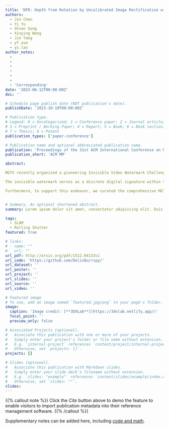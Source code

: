 ```yaml
---
title: 'DFR: Depth from Rotation by Uncalibrated Image Rectification with Latitudinal Motion Assumption'
authors:
  - Jin Chen
  - Yi Yu
  - Shien Song
  - Xinying Wang
  - Jie Yang
  - yf.xue
  - yz.lao
author_notes:
  - 
  - 
  -
  -
  - 
  - 
  - 'Corresponding'
date: '2023-06-12T00:00:00Z'
doi: ''

# Schedule page publish date (NOT publication's date).
publishDate: '2023-10-10T00:00:00Z'

# Publication type.
# Legend: 0 = Uncategorized; 1 = Conference paper; 2 = Journal article;
# 3 = Preprint / Working Paper; 4 = Report; 5 = Book; 6 = Book section;
# 7 = Thesis; 8 = Patent
publication_types: ['paper-conference']

# Publication name and optional abbreviated publication name.
publication: 'Proceedings of the 31st ACM International Conference on Multimedia'
publication_short: 'ACM MM'

abstract: 

MGTV recently organized a pioneering Invisible Video Watermark Challenge, inviting participants to create a framework capable of embedding invisible watermarks into videos and extracting them from watermarked content.

The invisible watermark serves as a discrete digital signature within the media data, imperceptible to the human eye. This technique safeguards the ownership and authenticity of multimedia content. While convolutional neural networks have demonstrated remarkable efficacy in image and video processing, the discourse on invisible watermarking remains limited. This challenge, therefore, presents an opportune moment to advance the field of invisible watermarking.

Furthermore, to support this endeavor, we curated the comprehensive MGTV_WM dataset, encompassing diverse video types. For further details, please refer to our official website [https://challenge.ai.mgtv.com/\#/track/18?locale=en](https://challenge.ai.mgtv.com/\#/track/18?locale=en).


# Summary. An optional shortened abstract.
summary: Lorem ipsum dolor sit amet, consectetur adipiscing elit. Duis posuere tellus ac convallis placerat. Proin tincidunt magna sed ex sollicitudin condimentum.

tags:
  - SLAM
  - Rolling Shutter
featured: true

# links:
# - name: ""
#   url: ""
url_pdf: http://arxiv.org/pdf/1512.04133v1
url_code: 'https://github.com/DelinQu/rspy/'
url_dataset: ''
url_poster: ''
url_project: ''
url_slides: ''
url_source: ''
url_video: ''

# Featured image
# To use, add an image named `featured.jpg/png` to your page's folder.
image:
  caption: 'Image credit: [**3DXLab**](https://3dxlab.netlify.app/)'
  focal_point: ''
  preview_only: false

# Associated Projects (optional).
#   Associate this publication with one or more of your projects.
#   Simply enter your project's folder or file name without extension.
#   E.g. `internal-project` references `content/project/internal-project/index.md`.
#   Otherwise, set `projects: []`.
projects: []

# Slides (optional).
#   Associate this publication with Markdown slides.
#   Simply enter your slide deck's filename without extension.
#   E.g. `slides: "example"` references `content/slides/example/index.md`.
#   Otherwise, set `slides: ""`.
slides:
---
```


{{% callout note %}}
Click the _Cite_ button above to demo the feature to enable visitors to import publication metadata into their reference management software.
{{% /callout %}}

Supplementary notes can be added here, including [code and math](https://wowchemy.com/docs/content/writing-markdown-latex/).
